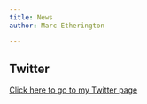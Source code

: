 ```yaml
---
title: News
author: Marc Etherington

---
```

 ## Twitter

[Click here to go to my Twitter page](https://twitter.com/m_k_etherington)
